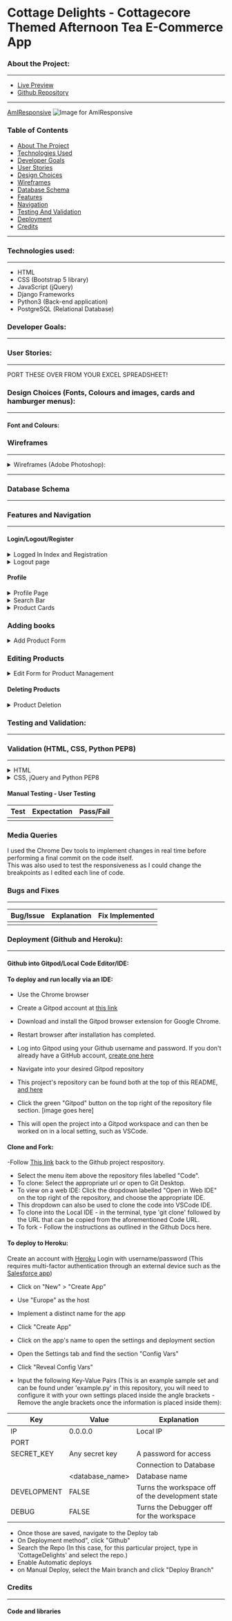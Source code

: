# Cottage Delights - Cottagecore Themed Afternoon Tea E-Commerce App

### About the Project:
---


- [Live Preview]()
- [Github Repository]()

***

[AmIResponsive]()
![Image for AmIResponsive]()   



### Table of Contents  
- [About The Project](#about-the-project)  
- [Technologies Used](#technologies-used)   
- [Developer Goals](#developer-goals)
- [User Stories](#user-stories)
- [Design Choices](#design-choices-fonts-colours-and-images-cards-and-hamburger-menus)
- [Wireframes](#wireframes)
- [Database Schema](#database-schema)
- [Features](#features-and-navigation)
- [Navigation](#navigation)
- [Testing And Validation](#testing-and-validation)
- [Deployment](#deployment-github-and-heroku)
- [Credits](#credits)


***

### Technologies used:
---
- HTML
- CSS (Bootstrap 5 library)
- JavaScript (jQuery)
- Django Frameworks
- Python3 (Back-end application)
- PostgreSQL (Relational Database)

### Developer Goals:
---


### User Stories:
---
PORT THESE OVER FROM YOUR EXCEL SPREADSHEET!


### Design Choices (Fonts, Colours and images, cards and hamburger menus):
---
#### Font and Colours:

### Wireframes
---

<details>
  <summary>Wireframes (Adobe Photoshop):</summary>

 ####  Desktop, Tablet, Mobile

- Index page (Not Logged in and Registration page are laid out the same):
![Index - Not logged in/Registration](/readmeimages/Wireframesprelogin.jpg)

- Profile Page (Once Logged in, cannot be accessed prior to login):
![Profile - Logged in]()

- Add-Products page (Superuser/Admin must be logged in):
![Add Products]()
</details>

---

### Database Schema
---


### Features and Navigation
---

#### Login/Logout/Register


<details>
<summary>Logged In Index and Registration</summary>

![Logged in Nav-bar - Index]() 
![Registration Page]()

</details>

<details>
<summary>Logout page</summary>

![Logout]()

</details>

#### Profile

<details>
<summary>Profile Page</summary>

![Full Profile Page]()
</details>


<details>
<summary>Search Bar</summary>


![Search Bar]()
![No Results]()

</details>

<details>
<summary>Product Cards</summary>

</details>


### Adding books

<details>
<summary>Add Product Form</summary>

</details>


### Editing Products

<details>
<summary>Edit Form for Product Management</summary>


</details>


#### Deleting Products

<details>
<summary>Product Deletion</summary>

</details>

### Testing and Validation:
--- 

###  Validation (HTML, CSS, Python PEP8)
---
<details>
<summary>HTML</summary>


</details>

<details>
<summary>CSS, jQuery and Python PEP8</summary>

[CSS Validation using Jigsaw](https://validator.w3.org/)
![CSS Validation]()

[PEP8 Validation using CI's Linter](https://pep8ci.herokuapp.com/)
![Python PEP8]()

[jQuery Validation using JSHint](https://jshint.com/)
![jQuery]()
</details>


#### Manual Testing - User Testing

| Test | Expectation | Pass/Fail |
| ----------- | ----------- | ----------- |
|  | |  |


### Media Queries

I used the Chrome Dev tools to implement changes in real time before performing a final commit on the code itself.  
This was also used to test the responsiveness as I could change the breakpoints as I edited each line of code.


### Bugs and Fixes
---
| Bug/Issue | Explanation | Fix Implemented |
| ----------- | ----------- | ----------- |
||  | |


### Deployment (Github and Heroku):
---

#### Github into Gitpod/Local Code Editor/IDE:

#### To deploy and run locally via an IDE:

- Use the Chrome browser
- Create a Gitpod account at [this link](https://www.gitpod.io/)
- Download and install the Gitpod browser extension for Google Chrome.
- Restart browser after installation has completed.
- Log into Gitpod using your Github username and password. If you don't already have a GitHub account, [create one here](https://github.com/signup?source=login)
- Navigate into your desired Gitpod repository 
- This project's repository can be found both at the top of this README, [and here](https://github.com/digimori/CottageDelights)
- Click the green "Gitpod" button on the top right of the repository file section.
[image goes here]

- This will open the project into a Gitpod workspace and can then be worked on in a local setting, such as VSCode.

#### Clone and Fork:

-Follow [This link](https://github.com/digimori/CottageDelights) back to the Github project respository.
- Select the menu item above the repository files labelled "Code".
- To clone: Select the appropriate url or open to Git Desktop.
- To view on a web IDE: Click the dropdown labelled "Open in Web IDE" on the top right of the repository, and choose the appropriate IDE.
- This dropdown can also be used to clone the code into VSCode IDE.
- To clone into the Local IDE - in the terminal, type 'git clone' followed by the URL that can be copied from the aforementioned Code URL.
- To fork - Follow the instructions as outlined in the Github Docs here.


#### To deploy to Heroku:

Create an account with [Heroku](https://id.heroku.com/login)
Login with username/password (This requires multi-factor authentication through an external device such as the [Salesforce app](https://www.salesforce.com/solutions/mobile/app-suite/security/))
- Click on "New" > "Create App"
- Use "Europe" as the host
- Implement a distinct name for the app
- Click "Create App"
- Click on the app's name to open the settings and deployment section

- Open the Settings tab and find the section "Config Vars"
- Click "Reveal Config Vars"
- Input the following Key-Value Pairs (This is an example sample set and can be found under 'example.py' in this repository, you will need to configure it with your own settings placed inside the angle brackets - Remove the angle brackets once the information is placed inside them): 

| Key | Value | Explanation |
| ----------- | ----------- | ----------- |
| IP | 0.0.0.0 | Local IP |
| PORT | |  |
| SECRET_KEY | Any secret key | A password for access |
|  |  | Connection to Database |
|  | <database_name> | Database name |
| DEVELOPMENT | FALSE | Turns the workspace off of the development state |
| DEBUG | FALSE | Turns the Debugger off for the workspace |


- Once those are saved, navigate to the Deploy tab
- On Deployment method", click "Github"
- Search the Repo (In this case, for this particular project, type in 'CottageDelights' and select the repo.)
- Enable Automatic deploys
- on Manual Deploy, select the Main branch and click "Deploy Branch"


### Credits
--- 
#### Code and libraries
